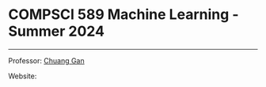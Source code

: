 # COMPSCI 589 Machine Learning - Summer 2024

---

Professor: [Chuang Gan](https://www.cics.umass.edu/people/gan-chuang)

Website: 
